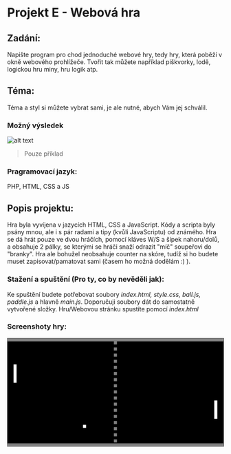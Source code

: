 # Projekt E - Webová hra

## Zadání:
Napište program pro chod jednoduché webové hry, tedy hry, která poběží v okně webového prohlížeče.
Tvořit tak můžete například piškvorky, lodě, logickou hru miny, hru logik atp.
## Téma:
Téma a styl si můžete vybrat sami, je ale nutné, abych Vám jej schválil.
### Možný výsledek
![alt text](https://i.guim.co.uk/img/static/sys-images/Technology/Pix/pictures/2008/04/16/Pong460x276.jpg?width=300&quality=45&auto=format&fit=max&dpr=2&s=23ab69eee3e6fe57a29a95e3da4be528)
> Pouze příklad
### Pragramovací jazyk:
PHP, HTML, CSS a JS

## Popis projektu:
Hra byla vyvíjena v jazycích HTML, CSS a JavaScript. Kódy a scripta byly psány mnou, ale i s pár radami a tipy (kvůli JavaScriptu) od známého.
Hra se dá hrát pouze ve dvou hráčích, pomocí kláves W/S a šipek nahoru/dolů, a obsahuje 2 pálky, se kterými se hráči snaží odrazit "míč" soupeřovi do "branky". Hra ale bohužel neobsahuje counter na skóre, tudíž si ho budete muset zapisovat/pamatovat sami (časem ho možná dodělám :) ).
### Stažení a spuštění (Pro ty, co by nevěděli jak):
Ke spuštění budete potřebovat soubory *index.html, style.css, ball.js, paddle.js* a hlavně *main.js*. Doporučuji soubory dát do samostatně vytvořené složky. Hru/Webovou stránku spustíte pomocí *index.html*
### Screenshoty hry:
![Pong.png](Pong.png)
